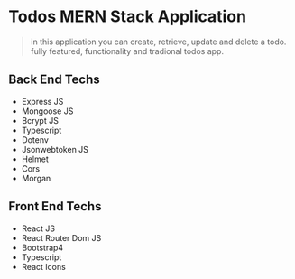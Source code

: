 # Todos MERN Stack Application

> in this application you can create, retrieve, update and delete a todo.
> fully featured, functionality and tradional todos app.

## Back End Techs

- Express JS
- Mongoose JS
- Bcrypt JS
- Typescript
- Dotenv
- Jsonwebtoken JS
- Helmet
- Cors
- Morgan

## Front End Techs

- React JS
- React Router Dom JS
- Bootstrap4
- Typescript
- React Icons

